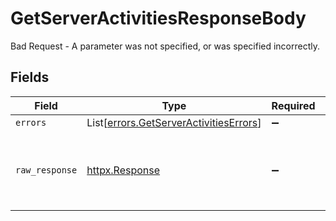 # GetServerActivitiesResponseBody

Bad Request - A parameter was not specified, or was specified incorrectly.


## Fields

| Field                                                                                      | Type                                                                                       | Required                                                                                   | Description                                                                                |
| ------------------------------------------------------------------------------------------ | ------------------------------------------------------------------------------------------ | ------------------------------------------------------------------------------------------ | ------------------------------------------------------------------------------------------ |
| `errors`                                                                                   | List[[errors.GetServerActivitiesErrors](../../models/errors/getserveractivitieserrors.md)] | :heavy_minus_sign:                                                                         | N/A                                                                                        |
| `raw_response`                                                                             | [httpx.Response](https://www.python-httpx.org/api/#response)                               | :heavy_minus_sign:                                                                         | Raw HTTP response; suitable for custom response parsing                                    |